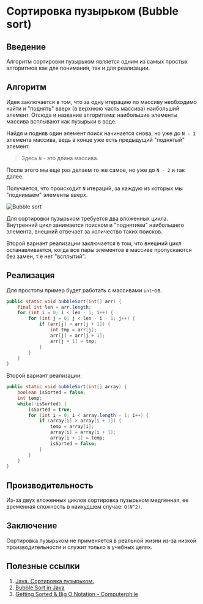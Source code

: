 # Сортировка пузырьком (Bubble sort)

## Введение

Алгоритм сортировки пузырьком является одним из самых простых алгоритмов как для понимания, так и для реализации.

## Алгоритм

Идея заключается в том, что за одну итерацию по массиву необходимо найти и "поднять" вверх (в верхнюю часть массива) наибольший элемент. Отсюда и название алгоритама: наибольшие элементы массива всплывают как пузырьки в воде.

Найдя и подняв один элемент поиск начинается снова, но уже до `N - 1` элемента массива, ведь в конце уже есть предыдущий "поднятый" элемент.

> Здесь `N` - это длина массива.

После этого мы еще раз делаем то же самое, но уже до `N - 2` и так далее.

Получается, что происходит `N` итераций, за каждую из которых мы "поднимаем" элементы вверх.

![Bubble sort](../../images/algorithms/sorting/bubble/bubble_sort.gif)

Для сортировки пузырьком требуется два вложенных цикла. Внутренний цикл занимается поиском и "поднятием" наибольшего элемента, внешний отвечает за количество таких поисков.

Второй вариант реализации заключается в том, что внешний цикл останавливается, когда все пары элементов в массиве пропускаются без замен, т.е нет "всплытий".

## Реализация

Для простоты пример будет работать с массивами `int`-ов.

```java
public static void bubbleSort(int[] arr) {
    final int len = arr.length;
    for (int i = 0; i < len - 1; i++) {
        for (int j = 0; j < len - i - 1; j++) {
            if (arr[j] > arr[j + 1]) {
                int tmp = arr[j];
                arr[j] = arr[j + 1];
                arr[j + 1] = tmp;
            }
        }
    }
}
```

Второй вариант реализации:

```java
public static void bubbleSort(int[] array) {  
    boolean isSorted = false;
    int temp;
    while(!isSorted) {
        isSorted = true;
        for (int i = 0; i < array.length - 1; i++) {
            if (array[i] > array[i + 1]) {
                temp = array[i];
                array[i] = array[i + 1];
                array[i + 1] = temp;
                isSorted = false;
            }
        }
    }
}
```

## Производительность

Из-за двух вложенных циклов сортировка пузырьком медленная, ее временная сложность в наихудшем случае: `О(N^2)`.

## Заключение

Сортировка пузырьком не применяется в реальной жизни из-за низкой производительности и служит только в учебных целях.

## Полезные ссылки

1. [Java. Сортировка пузырьком.](https://www.youtube.com/watch?v=aXyMkR8LGEo)
2. [Bubble Sort in Java](https://www.baeldung.com/java-bubble-sort)
3. [Getting Sorted & Big O Notation - Computerphile](https://www.youtube.com/watch?v=kgBjXUE_Nwc)
